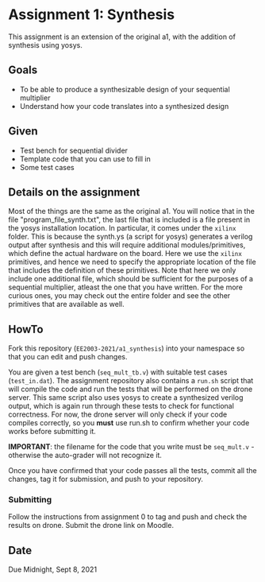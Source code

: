 # Assignment 1: Synthesis

This assignment is an extension of the original a1, with the addition of synthesis using yosys.

## Goals

- To be able to produce a synthesizable design of your sequential multiplier
- Understand how your code translates into a synthesized design

## Given

- Test bench for sequential divider
- Template code that you can use to fill in
- Some test cases

## Details on the assignment

Most of the things are the same as the original a1. You will notice that in the file "program_file_synth.txt", the last file that is included is a file present in the yosys installation location. In particular, it comes under the `xilinx` folder. This is because the synth.ys (a script for yosys) generates a verilog output after synthesis and this will require additional modules/primitives, which define the actual hardware on the board. Here we use the `xilinx` primitives, and hence we need to specify the appropriate location of the file that includes the definition of these primitives. Note that here we only include one additional file, which should be sufficient for the purposes of a sequential multiplier, atleast the one that you have written. For the more curious ones, you may check out the entire folder and see the other primitives that are available as well. 

<!-- ### Multiplication

This basically refers to the "long form" multiplication as we learn in school.  For each digit of the multiplier, we shift the multiplicand to the appropriate place value, and then add all the partial products.  An example of the partial products in binary for a simple 4-bit multiplication are shown below.  As expected, multiplying two 4-bit numbers can result in an output that is up to 8 bits in length.  

```
        0110    # Decimal 6 - Multiplicand
      x 0011    # Decimal 3 - Multiplier
    --------
        0110    # Partial product 0 (PP0)
       0110     # PP1
      0000      # PP2 
     0000       # PP3
    --------
    00010010    # Decimal 18
    --------
```

### Number representation

The numbers themselves are represented in 2's complement notation.  Therefore, if the multiplicand is negative, the PP values should be "sign-extended" to get the correct result.  An example for negative multiplicand is shown below - negative multiplier requires similar careful handling, and is left as an exercise.

```
        1010    # Decimal -6
      x 0011    # Decimal 3
    --------
    11111010    # Partial product 0 (PP0) - sign extended
    1111010     # PP1
    000000      # PP2 
    00000       # PP3
    --------
 (1)11101110    # Decimal -18 (discard the overflow 1)
    --------
```

### Hardware implementation

The above multiplication process can be directly implemented as combinational logic, where each partial product vector is created using a set of AND gates, and the results are put through a chain of adders.

The other alternative is to have a reduced hardware with a single register to hold the final product.  This **accumulates** the final product by iterating over several clock cycles (how many?).  A diagram indicating the architecture is shown here.

![Sequential Multiplier](./fig/seqmult.png) -->


## HowTo

Fork this repository (`EE2003-2021/a1_synthesis`) into your namespace so that you can edit and push changes.

You are given a test bench (`seq_mult_tb.v`) with suitable test cases (`test_in.dat`).  The assignment repository also contains a `run.sh` script that will compile the code and run the tests that will be performed on the drone server. This same script also uses yosys to create a synthesized verilog output, which is again run through these tests to check for functional correctness. For now, the drone server will only check if your code compiles correctly, so you **must** use run.sh to confirm whether your code works before submitting it.

**IMPORTANT**: the filename for the code that you write must be `seq_mult.v` - otherwise the auto-grader will not recognize it.

Once you have confirmed that your code passes all the tests, commit all the changes, tag it for submission, and push to your repository.

### Submitting

Follow the instructions from assignment 0 to tag and push and check the results on drone.  Submit the drone link on Moodle.

## Date

Due Midnight, Sept 8, 2021

